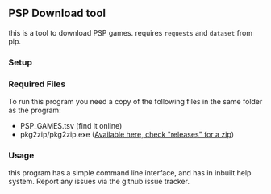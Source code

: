## PSP Download tool

this is a tool to download PSP games. requires `requests` and `dataset` from pip.

### Setup

### Required Files
To run this program you need a copy of the following files in the same folder as the program:

* PSP_GAMES.tsv (find it online)
* pkg2zip/pkg2zip.exe ([Available here, check "releases" for a zip](https://github.com/mmozeiko/pkg2zip))

### Usage

this program has a simple command line interface, and has in inbuilt help system. Report any issues via the github issue tracker.